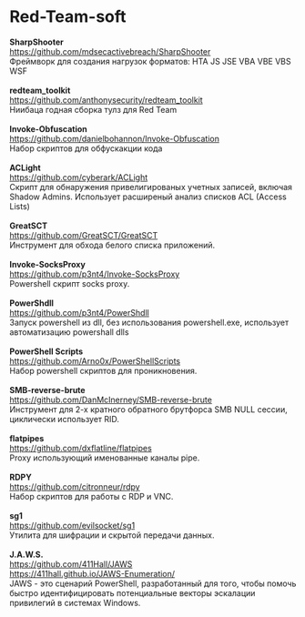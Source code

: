 # Red-Team-soft

<b>SharpShooter</b><br>
https://github.com/mdsecactivebreach/SharpShooter<br>
Фреймворк для создания нагрузок форматов: HTA JS JSE VBA VBE VBS WSF<br>
<br>
<b>redteam_toolkit</b><br>
https://github.com/anthonysecurity/redteam_toolkit<br>
Ниибаца годная сборка тулз для Red Team<br>
<br>
<b>Invoke-Obfuscation</b><br>
https://github.com/danielbohannon/Invoke-Obfuscation<br>
Набор скриптов для обфускакции кода<br>
<br>
<b>ACLight</b><br>
https://github.com/cyberark/ACLight<br>
Скрипт для обнаружения привелигированых учетных записей, включая Shadow Admins. Использует расширеный анализ списков ACL (Access Lists)<br>
<br>
<b>GreatSCT</b><br>
https://github.com/GreatSCT/GreatSCT<br>
Инструмент для обхода белого списка приложений.<br>
<br>
<b>Invoke-SocksProxy</b><br>
https://github.com/p3nt4/Invoke-SocksProxy<br>
Powershell скрипт socks proxy.<br>
<br>
<b>PowerShdll</b><br>
https://github.com/p3nt4/PowerShdll<br>
Запуск powershell из dll, без использования powershell.exe, использует автоматизацию powershall dlls<br>
<br>
<b>PowerShell Scripts</b><br>
https://github.com/Arno0x/PowerShellScripts<br>
Набор powershell скриптов для проникновения.<br>
<br>
<b>SMB-reverse-brute</b><br>
https://github.com/DanMcInerney/SMB-reverse-brute<br>
Инструмент для 2-х кратного обратного брутфорса SMB NULL сессии, циклически использует RID.<br>
<br>
<b>flatpipes</b><br>
https://github.com/dxflatline/flatpipes<br>
Proxy использующий именованные каналы pipe.<br>
<br>
<b>RDPY</b><br>
https://github.com/citronneur/rdpy<br>
Набор скриптов для работы с RDP и VNC.<br>
<br>
<b>sg1</b><br>
https://github.com/evilsocket/sg1<br>
Утилита для шифрации и скрытой передачи данных.<br>
<br>
<b>J.A.W.S.</b><br>
https://github.com/411Hall/JAWS<br>
https://411hall.github.io/JAWS-Enumeration/<br>
JAWS - это сценарий PowerShell, разработанный для того, чтобы помочь быстро идентифицировать потенциальные векторы эскалации привилегий в системах Windows.<br>
<br>
